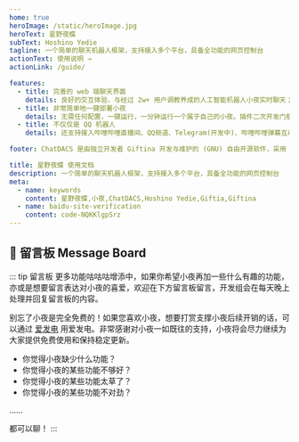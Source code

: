 ```yaml
---
home: true
heroImage: /static/heroImage.jpg
heroText: 星野夜蝶
subText: Hoshino Yedie
tagline: 一个简单的聊天机器人框架，支持接入多个平台，具备全功能的网页控制台
actionText: 使用说明 →
actionLink: /guide/

features:
  - title: 完善的 web 端聊天界面
    details: 良好的交互体验，与经过 2w+ 用户调教养成的人工智能机器人小夜实时聊天；具备全功能的网页控制台，任意子平台离线仍保有网页端在线，不影响使用。
  - title: 非常简单地一键部署小夜
    details: 无需任何配置，一键运行，一分钟运行一个属于自己的小夜。插件二次开发门槛低，有完善的使用说明以及开发指导(准备中)。
  - title: 不仅仅是 QQ 机器人
    details: 还支持接入哔哩哔哩直播间、QQ频道、Telegram(开发中)、哔哩哔哩弹幕互动游戏(开发中)、DoDo渡渡语音(开发中)等其他平台。

footer: ChatDACS 是由独立开发者 Giftina 开发与维护的 (GNU) 自由开源软件，采用 GPL v3 开源协议，同时发布于 Github 及 Gitee 。 | CC-BY-SA-4.0 Licensed | Copyright © 2022-Present Giftina | Powered by VuePress

title: 星野夜蝶 使用文档
description: 一个简单的聊天机器人框架，支持接入多个平台，具备全功能的网页控制台
meta:
  - name: keywords
    content: 星野夜蝶,小夜,ChatDACS,Hoshino Yedie,Giftia,Giftina
  - name: baidu-site-verification
    content: code-NQKKlgpSrz
---
```


## 💬 留言板 Message Board

::: tip 留言板
更多功能咕咕咕增添中，如果你希望小夜再加一些什么有趣的功能，亦或是想要留言表达对小夜的喜爱，欢迎在下方留言板留言，开发组会在每天晚上处理并回复留言板的内容。

别忘了小夜是完全免费的！如果您喜欢小夜，想要打赏支撑小夜后续开销的话，可以通过 [爱发电](https://afdian.net/@xiaoye_bot) 用爱发电。非常感谢对小夜一如既往的支持，小夜将会尽力继续为大家提供免费使用和保持稳定更新。

- 你觉得小夜缺少什么功能？
- 你觉得小夜的某些功能不够好？
- 你觉得小夜的某些功能太草了？
- 你觉得小夜的某些功能不对劲？

……

都可以聊！
:::
<utterances :id="235"/>
